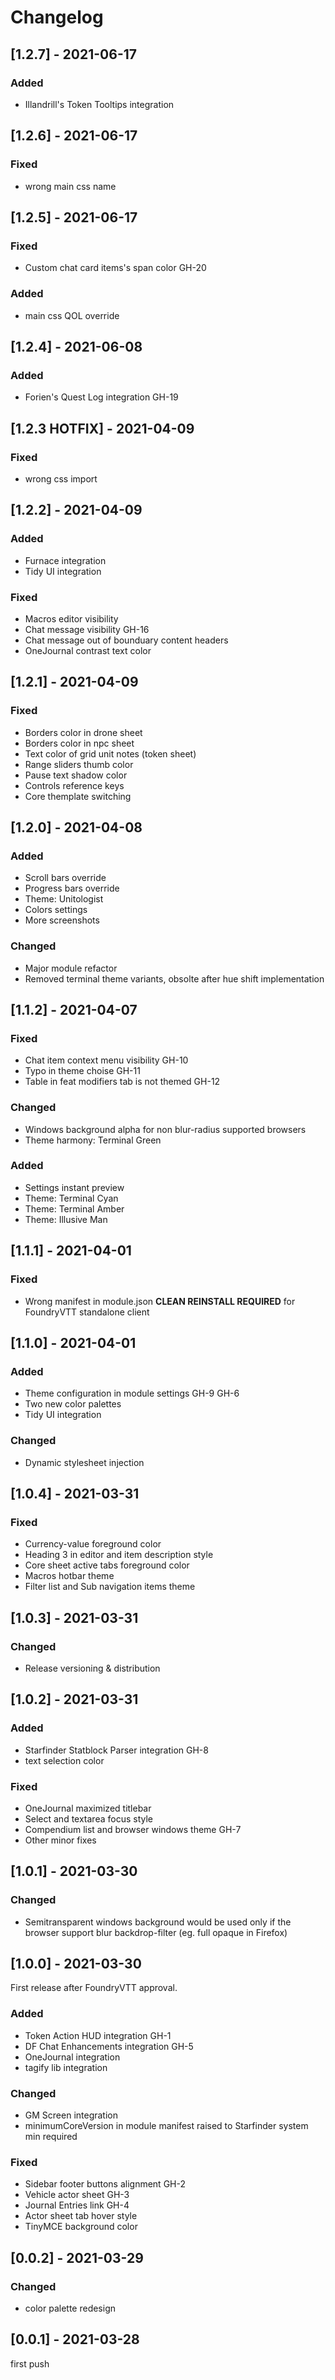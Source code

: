 # Changelog

## [1.2.7] - 2021-06-17
### Added
- Illandrill's Token Tooltips integration

## [1.2.6] - 2021-06-17
### Fixed
- wrong main css name

## [1.2.5] - 2021-06-17
### Fixed
- Custom chat card items's span color GH-20
### Added
- main css QOL override

## [1.2.4] - 2021-06-08
### Added
- Forien's Quest Log integration GH-19

## [1.2.3 HOTFIX] - 2021-04-09
### Fixed
- wrong css import

## [1.2.2] - 2021-04-09
### Added
- Furnace integration
- Tidy UI integration

### Fixed
- Macros editor visibility
- Chat message visibility GH-16
- Chat message out of bounduary content headers
- OneJournal contrast text color

## [1.2.1] - 2021-04-09
### Fixed
- Borders color in drone sheet
- Borders color in npc sheet
- Text color of grid unit notes (token sheet)
- Range sliders thumb color
- Pause text shadow color
- Controls reference keys
- Core themplate switching

## [1.2.0] - 2021-04-08
### Added
- Scroll bars override
- Progress bars override
- Theme: Unitologist
- Colors settings
- More screenshots

### Changed 
- Major module refactor
- Removed terminal theme variants, obsolte after hue shift implementation

## [1.1.2] - 2021-04-07
### Fixed
- Chat item context menu visibility GH-10
- Typo in theme choise GH-11
- Table in feat modifiers tab is not themed GH-12
### Changed 
- Windows background alpha for non blur-radius supported browsers
- Theme harmony: Terminal Green 
### Added
- Settings instant preview
- Theme: Terminal Cyan
- Theme: Terminal Amber
- Theme: Illusive Man

## [1.1.1] - 2021-04-01
### Fixed
- Wrong manifest in module.json **CLEAN REINSTALL REQUIRED** for FoundryVTT standalone client

## [1.1.0] - 2021-04-01
### Added
- Theme configuration in module settings GH-9 GH-6
- Two new color palettes
- Tidy UI integration
### Changed
- Dynamic stylesheet injection

## [1.0.4] - 2021-03-31
### Fixed
- Currency-value foreground color
- Heading 3 in editor and item description style
- Core sheet active tabs foreground color
- Macros hotbar theme
- Filter list and Sub navigation items theme

## [1.0.3] - 2021-03-31
### Changed
- Release versioning & distribution

## [1.0.2] - 2021-03-31
### Added
- Starfinder Statblock Parser integration GH-8
- text selection color
### Fixed
- OneJournal maximized titlebar
- Select and textarea focus style
- Compendium list and browser windows theme GH-7
- Other minor fixes

## [1.0.1] - 2021-03-30
### Changed
- Semitransparent windows background would be used only if the browser support blur backdrop-filter (eg. full opaque in Firefox)

## [1.0.0] - 2021-03-30
First release after FoundryVTT approval.
### Added
- Token Action HUD integration GH-1
- DF Chat Enhancements integration GH-5
- OneJournal integration
- tagify lib integration
### Changed
- GM Screen integration
- minimumCoreVersion in module manifest raised to Starfinder system min required
### Fixed
- Sidebar footer buttons alignment GH-2
- Vehicle actor sheet GH-3
- Journal Entries link GH-4
- Actor sheet tab hover style
- TinyMCE background color

## [0.0.2] - 2021-03-29
### Changed
- color palette redesign

## [0.0.1]  - 2021-03-28
first push
